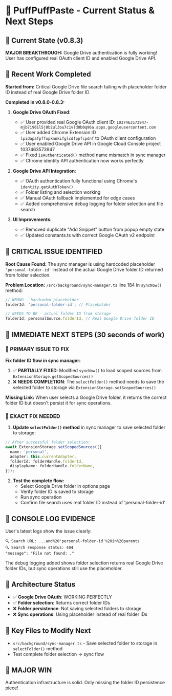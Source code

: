 # 🚀 PuffPuffPaste - Current Status & Next Steps

## 📍 Current State (v0.8.3)
**MAJOR BREAKTHROUGH:** Google Drive authentication is fully working! User has configured real OAuth client ID and enabled Google Drive API.

## 🔧 Recent Work Completed
**Started from:** Critical Google Drive file search failing with placeholder folder ID instead of real Google Drive folder ID

**Completed in v0.8.0-0.8.3:**
1. **Google Drive OAuth Fixed**: 
   - ✅ User provided real Google OAuth client ID: `1037463573947-mjb7i96il5j0b2ul3ou7c1vld0b0q96a.apps.googleusercontent.com`
   - ✅ User added Chrome Extension ID `lpidapafpffopknnkifglcdfppfcpdnf` to OAuth client configuration
   - ✅ User enabled Google Drive API in Google Cloud Console project 1037463573947
   - ✅ Fixed `isAuthenticated()` method name mismatch in sync manager
   - ✅ Chrome identity API authentication now works perfectly

2. **Google Drive API Integration**:
   - ✅ OAuth authentication fully functional using Chrome's `identity.getAuthToken()`
   - ✅ Folder listing and selection working
   - ✅ Manual OAuth fallback implemented for edge cases
   - ✅ Added comprehensive debug logging for folder selection and file search

3. **UI Improvements**:
   - ✅ Removed duplicate "Add Snippet" button from popup empty state
   - ✅ Updated constants.ts with correct Google OAuth v2 endpoint

## 🚨 CRITICAL ISSUE IDENTIFIED
**Root Cause Found:** The sync manager is using hardcoded placeholder `'personal-folder-id'` instead of the actual Google Drive folder ID returned from folder selection.

**Problem Location:** `/src/background/sync-manager.ts` line 184 in `syncNow()` method:
```typescript
// WRONG - hardcoded placeholder
folderId: 'personal-folder-id', // Placeholder

// NEEDS TO BE - actual folder ID from storage
folderId: personalSource.folderId, // Real Google Drive folder ID
```

## 🎯 IMMEDIATE NEXT STEPS (30 seconds of work)

### 🚨 PRIMARY ISSUE TO FIX
**Fix folder ID flow in sync manager:**
1. ✅ **PARTIALLY FIXED**: Modified `syncNow()` to load scoped sources from `ExtensionStorage.getScopedSources()`
2. ❌ **NEEDS COMPLETION**: The `selectFolder()` method needs to save the selected folder to storage via `ExtensionStorage.setScopedSources()`

**Missing Link:** When user selects a Google Drive folder, it returns the correct folder ID but doesn't persist it for sync operations.

### 🔧 EXACT FIX NEEDED
1. **Update `selectFolder()` method** in sync manager to save selected folder to storage:
```typescript
// After successful folder selection:
await ExtensionStorage.setScopedSources([{
  name: 'personal',
  adapter: this.currentAdapter,
  folderId: folderHandle.folderId,
  displayName: folderHandle.folderName,
}]);
```

2. **Test the complete flow:**
   - Select Google Drive folder in options page
   - Verify folder ID is saved to storage
   - Run sync operation
   - Confirm file search uses real folder ID instead of 'personal-folder-id'

## 🧪 CONSOLE LOG EVIDENCE
User's latest logs show the issue clearly:
```
🔍 Search URL: ...and%20'personal-folder-id'%20in%20parents
🔍 Search response status: 404
"message": "File not found: ."
```

The debug logging added shows folder selection returns real Google Drive folder IDs, but sync operations still use the placeholder.

## 💾 Architecture Status
- ✅ **Google Drive OAuth**: WORKING PERFECTLY
- ✅ **Folder selection**: Returns correct folder IDs  
- ❌ **Folder persistence**: Not saving selected folders to storage
- ❌ **Sync operations**: Using placeholder instead of real folder IDs

## 📁 Key Files to Modify Next
- `src/background/sync-manager.ts` - Save selected folder to storage in `selectFolder()` method
- Test complete folder selection → sync flow

## 🎉 MAJOR WIN
Authentication infrastructure is solid. Only missing the folder ID persistence piece!
